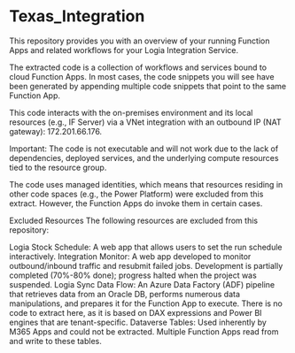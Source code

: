 # Texas_Integration
This repository provides you with an overview of your running Function Apps and related workflows for your Logia Integration Service.

The extracted code is a collection of workflows and services bound to cloud Function Apps. In most cases, the code snippets you will see have been generated by appending multiple code snippets that point to the same Function App.

This code interacts with the on-premises environment and its local resources (e.g., IF Server) via a VNet integration with an outbound IP (NAT gateway): 172.201.66.176.

Important: The code is not executable and will not work due to the lack of dependencies, deployed services, and the underlying compute resources tied to the resource group.

The code uses managed identities, which means that resources residing in other code spaces (e.g., the Power Platform) were excluded from this extract. However, the Function Apps do invoke them in certain cases.

Excluded Resources
The following resources are excluded from this repository:

Logia Stock Schedule: A web app that allows users to set the run schedule interactively.
Integration Monitor: A web app developed to monitor outbound/inbound traffic and resubmit failed jobs. Development is partially completed (70%-80% done); progress halted when the project was suspended.
Logia Sync Data Flow: An Azure Data Factory (ADF) pipeline that retrieves data from an Oracle DB, performs numerous data manipulations, and prepares it for the Function App to execute. There is no code to extract here, as it is based on DAX expressions and Power BI engines that are tenant-specific.
Dataverse Tables: Used inherently by M365 Apps and could not be extracted. Multiple Function Apps read from and write to these tables.

 
